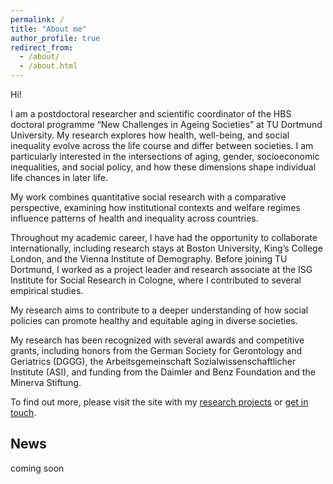 ```yaml
---
permalink: /
title: "About me"
author_profile: true
redirect_from: 
  - /about/
  - /about.html
---
```


Hi!

I am a postdoctoral researcher and scientific coordinator of the HBS doctoral programme “New Challenges in Ageing Societies” at TU Dortmund University. My research explores how health, well-being, and social inequality evolve across the life course and differ between societies. I am particularly interested in the intersections of aging, gender, socioeconomic inequalities, and social policy, and how these dimensions shape individual life chances in later life.

My work combines quantitative social research with a comparative perspective, examining how institutional contexts and welfare regimes influence patterns of health and inequality across countries.

Throughout my academic career, I have had the opportunity to collaborate internationally, including research stays at Boston University, King’s College London, and the Vienna Institute of Demography. Before joining TU Dortmund, I worked as a project leader and research associate at the ISG Institute for Social Research in Cologne, where I contributed to several empirical studies.

My research aims to contribute to a deeper understanding of how social policies can promote healthy and equitable aging in diverse societies.

My research has been recognized with several awards and competitive grants, including honors from the German Society for Gerontology and Geriatrics (DGGG), the Arbeitsgemeinschaft Sozialwissenschaftlicher Institute (ASI), and funding from the Daimler and Benz Foundation and the Minerva Stiftung.

To find out more, please visit the site with my [research projects](https://denniswarzecha.github.io/research/) or [get in touch](mailto:alina.schmitz[at]tu-dortmund.de).

## News

coming soon
